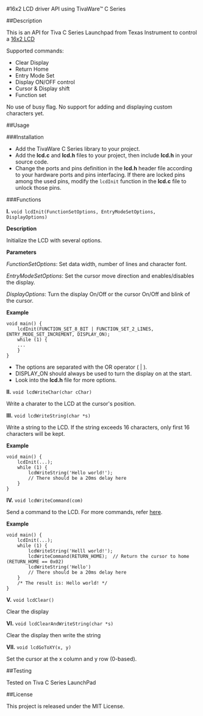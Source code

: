 #16x2 LCD driver API using TivaWare™ C Series

##Description

This is an API for Tiva C Series Launchpad from Texas Instrument to control a [16x2 LCD](http://www.8051projects.net/lcd-interfacing/index.php)

Supported commands: 

* Clear Display
* Return Home
* Entry Mode Set
* Display ON/OFF control
* Cursor & Display shift
* Function set

No use of busy flag. No support for adding and displaying custom characters yet.

##Usage

###Installation

* Add the TivaWare C Series library to your project.
* Add the **lcd.c** and **lcd.h** files to your project, then include **lcd.h** in your source code.
* Change the ports and pins definition in the **lcd.h** header file according to your hardware ports and pins interfacing. If there are locked pins among the used pins, modify the ``lcdInit`` function in the **lcd.c** file to unlock those pins. 

###Functions

**I.** ``void lcdInit(FunctionSetOptions, EntryModeSetOptions, DisplayOptions)``

**Description**

Initialize the LCD with several options.

**Parameters**

*FunctionSetOptions*: Set data width, number of lines and character font.

*EntryModeSetOptions*: Set the cursor move direction and enables/disables the display.

*DisplayOptions*: Turn the display On/Off or the cursor On/Off and blink of the cursor.

**Example**

```
void main() {
	lcdInit(FUNCTION_SET_8_BIT | FUNCTION_SET_2_LINES, ENTRY_MODE_SET_INCREMENT, DISPLAY_ON);
    while (1) {
    ...
    }
}
```

* The options are separated with the OR operator ( | ).
* DISPLAY_ON should always be used to turn the display on at the start. 
* Look into the **lcd.h** file for more options.

**II.** ``void lcdWriteChar(char cChar)``

Write a charater to the LCD at the cursor's position.

**III.** ``void lcdWriteString(char *s) ``

Write a string to the LCD. If the string exceeds 16 characters, only first 16 characters will be kept. 

**Example**

```
void main() {
	lcdInit(...);
    while (1) {
    	lcdWriteString('Hello world!');
        // There should be a 20ms delay here
    }
}
```

**IV.** ``void lcdWriteCommand(com)``

Send a command to the LCD. For more commands, refer [here](http://www.8051projects.net/lcd-interfacing/commands.php).

**Example**

```
void main() {
	lcdInit(...);
    while (1) {
        lcdWriteString('Helll world!');
    	lcdWriteCommand(RETURN_HOME);  // Return the cursor to home (RETURN_HOME == 0x02)
        lcdWriteString('Hello')
        // There should be a 20ms delay here
    }
    /* The result is: Hello world! */
}
```


**V.** ``void lcdClear()``

Clear the display

**VI.** ``void lcdClearAndWriteString(char *s)``

Clear the display then write the string 

**VII.** ``void lcdGoToXY(x, y)``

Set the cursor at the x column and y row (0-based). 


##Testing

Tested on Tiva C Series LaunchPad

##License

This project is released under the MIT License. 